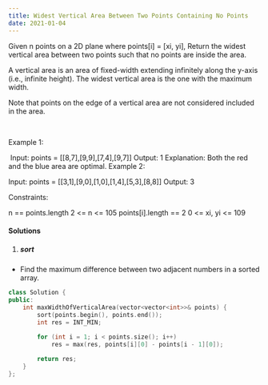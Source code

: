 ```yaml
---
title: Widest Vertical Area Between Two Points Containing No Points
date: 2021-01-04
---
```

Given n points on a 2D plane where points[i] = [xi, yi], Return the widest vertical area between two points such that no points are inside the area.

A vertical area is an area of fixed-width extending infinitely along the y-axis (i.e., infinite height). The widest vertical area is the one with the maximum width.

Note that points on the edge of a vertical area are not considered included in the area.

 

Example 1:

​
Input: points = [[8,7],[9,9],[7,4],[9,7]]
Output: 1
Explanation: Both the red and the blue area are optimal.
Example 2:

Input: points = [[3,1],[9,0],[1,0],[1,4],[5,3],[8,8]]
Output: 3
 

Constraints:

n == points.length
2 <= n <= 105
points[i].length == 2
0 <= xi, yi <= 109


#### Solutions

1. ##### sort

- Find the maximum difference between two adjacent numbers in a sorted array.

```cpp
class Solution {
public:
    int maxWidthOfVerticalArea(vector<vector<int>>& points) {
        sort(points.begin(), points.end());
        int res = INT_MIN;
        
        for (int i = 1; i < points.size(); i++)
            res = max(res, points[i][0] - points[i - 1][0]);

        return res;
    }
};
```